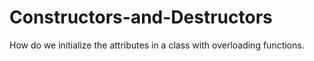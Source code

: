 # Constructors-and-Destructors
How do we initialize the attributes in a class with overloading functions.
